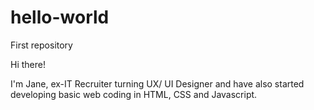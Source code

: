 # hello-world
First repository

Hi there!

I'm Jane, ex-IT Recruiter turning UX/ UI Designer and have also started developing basic web coding in HTML, CSS and Javascript.
